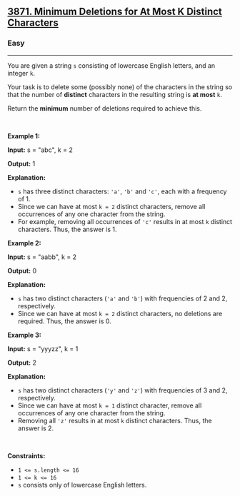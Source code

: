 <h2><a href="https://leetcode.com/contest/weekly-contest-449/problems/minimum-deletions-for-at-most-k-distinct-characters">3871. Minimum Deletions for At Most K Distinct Characters</a></h2><h3>Easy</h3><hr><p>You are given a string <code>s</code> consisting of lowercase English letters, and an integer <code>k</code>.</p>

<p>Your task is to delete some (possibly none) of the characters in the string so that the number of <strong>distinct</strong> characters in the resulting string is <strong>at most</strong> <code>k</code>.</p>

<p>Return the <strong>minimum</strong> number of deletions required to achieve this.</p>

<p>&nbsp;</p>
<p><strong class="example">Example 1:</strong></p>

<div class="example-block">
<p><strong>Input:</strong> <span class="example-io">s = &quot;abc&quot;, k = 2</span></p>

<p><strong>Output:</strong> <span class="example-io">1</span></p>

<p><strong>Explanation:</strong></p>

<ul>
	<li><code>s</code> has three distinct characters: <code>&#39;a&#39;</code>, <code>&#39;b&#39;</code> and <code>&#39;c&#39;</code>, each with a frequency of 1.</li>
	<li>Since we can have at most <code>k = 2</code> distinct characters, remove all occurrences of any one character from the string.</li>
	<li>For example, removing all occurrences of <code>&#39;c&#39;</code> results in at most <code>k</code> distinct characters. Thus, the answer is 1.</li>
</ul>
</div>

<p><strong class="example">Example 2:</strong></p>

<div class="example-block">
<p><strong>Input:</strong> <span class="example-io">s = &quot;aabb&quot;, k = 2</span></p>

<p><strong>Output:</strong> <span class="example-io">0</span></p>

<p><strong>Explanation:</strong></p>

<ul>
	<li><code>s</code> has two distinct characters (<code>&#39;a&#39;</code> and <code>&#39;b&#39;</code>) with frequencies of 2 and 2, respectively.</li>
	<li>Since we can have at most <code>k = 2</code> distinct characters, no deletions are required. Thus, the answer is 0.</li>
</ul>
</div>

<p><strong class="example">Example 3:</strong></p>

<div class="example-block">
<p><strong>Input:</strong> <span class="example-io">s = &quot;yyyzz&quot;, k = 1</span></p>

<p><strong>Output:</strong> <span class="example-io">2</span></p>

<p><strong>Explanation:</strong></p>

<ul>
	<li><code>s</code> has two distinct characters (<code>&#39;y&#39;</code> and <code>&#39;z&#39;</code>) with frequencies of 3 and 2, respectively.</li>
	<li>Since we can have at most <code>k = 1</code> distinct character, remove all occurrences of any one character from the string.</li>
	<li>Removing all <code>&#39;z&#39;</code> results in at most <code>k</code> distinct characters. Thus, the answer is 2.</li>
</ul>
</div>

<p>&nbsp;</p>
<p><strong>Constraints:</strong></p>

<ul>
	<li><code>1 &lt;= s.length &lt;= 16</code></li>
	<li><code>1 &lt;= k &lt;= 16</code></li>
	<li><code>s</code> consists only of lowercase English letters.</li>
</ul>

<p> </p>
